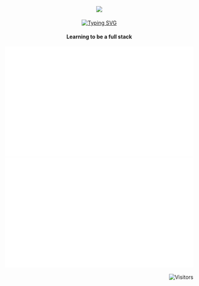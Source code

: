 <div align="right"
     
<b>
<div id="header" align="center">
<img src="https://media.giphy.com/media/M9gbBd9nbDrOTu1Mqx/giphy.gif" width="100"/>
<br>
<br>
<a href="https://git.io/typing-svg"><img src="https://readme-typing-svg.demolab.com?font=Plus+Jakarta+Sans&weight=700&size=35&pause=1000&center=true&color=0C8AD2&vCenter=true&width=435&lines=Hey,+I'm+SHRAVAN!!" alt="Typing SVG" /></a>  
<h4>Learning to be a full stack</h4> 
</div>

<img src="https://raw.githubusercontent.com/shravansayz/readme-generator/master/generated/languages.svg"/>
 <img src="https://raw.githubusercontent.com/shravansayz/readme-generator/master/generated/overview.svg"/>
</p>

![Visitors](https://komarev.com/ghpvc/?username=shravansayz)

